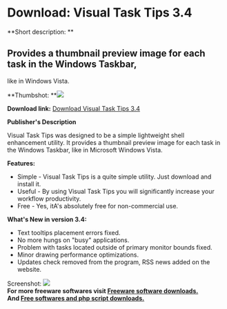# Download: Visual Task Tips 3.4

**Short description: **

## Provides a thumbnail preview image for each task in the Windows Taskbar,
like in Windows Vista.

  
**Thumbshot: **![](http://www.freewarefiles.com/screenshot/vistasktips_md.jpg)   
  
**Download link:** [Download Visual Task Tips 3.4](http://freesoftwares.boysofts.com/Visual-Task-Tips_program_34978.html)  
  

**Publisher's Description**  
  

Visual Task Tips was designed to be a simple lightweight shell enhancement
utility. It provides a thumbnail preview image for each task in the Windows
Taskbar, like in Microsoft Windows Vista.

**Features:**

  * Simple - Visual Task Tips is a quite simple utility. Just download and install it. 
  * Useful - By using Visual Task Tips you will significantly increase your workflow productivity. 
  * Free - Yes, itA's absolutely free for non-commercial use. 

**What's New in version 3.4:**

  * Text tooltips placement errors fixed. 
  * No more hungs on "busy" applications. 
  * Problem with tasks located outside of primary monitor bounds fixed. 
  * Minor drawing performance optimizations. 
  * Updates check removed from the program, RSS news added on the website. 

  
  
Screenshot: ![](http://www.freewarefiles.com/screenshot/vistasktips.jpg)  
**For more freeware softwares visit [Freeware software downloads.](http://freesoftwares.boysofts.com/)**   
**And [Free softwares and php script downloads.](http://www.boysofts.com/)**

